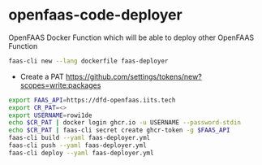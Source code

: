 # openfaas-code-deployer
OpenFAAS Docker Function which will be able to deploy other OpenFAAS Function 
```bash
faas-cli new --lang dockerfile faas-deployer
```
- Create a PAT https://github.com/settings/tokens/new?scopes=write:packages
```bash
export FAAS_API=https://dfd-openfaas.iits.tech
export CR_PAT=<>
export USERNAME=rowi1de
echo $CR_PAT | docker login ghcr.io -u USERNAME --password-stdin
echo $CR_PAT | faas-cli secret create ghcr-token -g $FAAS_API
faas-cli build --yaml faas-deployer.yml
faas-cli push --yaml faas-deployer.yml
faas-cli deploy --yaml faas-deployer.yml
```
